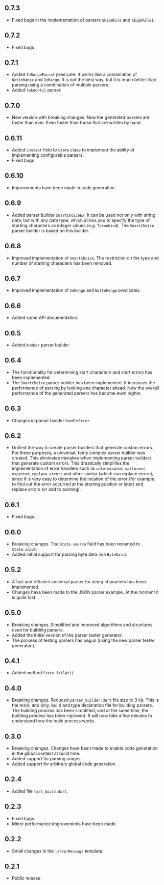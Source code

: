 ## 0.7.3

- Fixed bugs in the implementation of parsers `SkipWhile` and `SkipWhile1`.

## 0.7.2

- Fixed bugs

## 0.7.1

- Added `InRangeExcept` predicate. It works like a combination of `NotInRange` and `InRange`. It is not the best way, but it is much better than parsing using a combination of multiple parsers.
- Added `TakeUntil` parser.

## 0.7.0

- New version with breaking changes. Now the generated parsers are faster than ever. Even faster than those that are written by hand.

## 0.6.11

- Added `context` field to `State` class to implement the ability of implementing configurable parsers.
- Fixed bugs

## 0.6.10

- Improvements have been made in code generation.

## 0.6.9

- Added parser builder `SmartChoiceEx`. It can be used not only with string data, but with any data type, which allows you to specify the type of starting characters as integer values (e.g. `TokenKind`). The `SmartChoice` parser builder is based on this builder.

## 0.6.8

- Improved implementation of `SmartChoice`. The restriction on the type and number of starting characters has been removed.

## 0.6.7

- Improved implementation of `InRange` and `NotInRange` predicates.

## 0.6.6

- Added some API documentation.

## 0.6.5

- Added `Number` parser builder.

## 0.6.4

- The functionality for determining start characters and start errors has been implemented.
- The `SmartChoice` parser builder has been implemented. It increases the performance of parsing by looking one character ahead. Now the overall performance of the generated parsers has become even higher.

## 0.6.3

- Changes in parser builder `HandleError`.

## 0.6.2

- Unified the way to create parser builders that generate custom errors. For these purposes, a universal, fairly complex parser builder was created. This eliminates mistakes when implementing parser builders that generate custom errors. This drastically simplifies the implementation of error handlers such as `unterminated`, `malformed`, `expected`, `replace_errors` and other similar (which can replace errors), since it is very easy to determine the location of the error (for example, to find out the error occurred at the starting position or later) and replace errors (or add to existing).

## 0.6.1

- Fixed bugs.

## 0.6.0

- Breaking changes. The `State.source` field has been renamed to `State.input`.
- Added initial support for parsing byte data (via `ByteData`).

## 0.5.2

- A fast and efficient universal parser for string characters has been implemented.
- Changes have been made to the JSON parser example. At the moment it is quite fast.

## 0.5.0

- Breaking changes. Simplified and improved algorithms and structures used for building parsers.
- Added the initial version of the parser tester generator.
- The process of testing parsers has begun (using the new parser tester generator.).

## 0.4.1

- Added method `State.failAt()`

## 0.4.0

- Breaking changes. Reduced `parser_builder.dart` file size to 3 kb. This is the main, and only, build and type declaration file for building parsers. The building process has been simplified, and at the same time, the building process has been improved. It will now take a few minutes to understand how the build process works.

## 0.3.0

- Breaking changes. Changes have been made to enable code generation in the global context at build time.
- Added support for parsing ranges.
- Added support for arbitrary global code generation.

## 0.2.4

- Added file `fast_build.dart`.

## 0.2.3

- Fixed bugs.
- Minor performance improvements have been made.

## 0.2.2

- Small changes in the `_errorMessage` template.

## 0.2.1

- Public release.